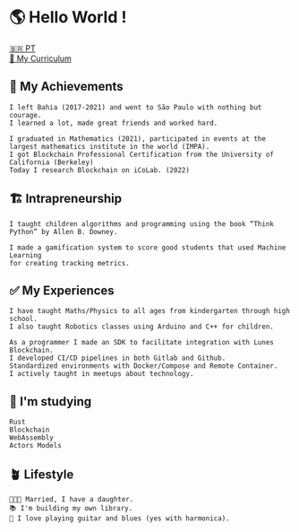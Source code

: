 # 🌎 Hello World !

[🇧🇷 PT](README.md)<br>
[📃 My Curriculum](https://github.com/olivmath/olivmath/raw/main/cv/cv-en.pdf)

## 🏁 My Achievements

```
I left Bahia (2017-2021) and went to São Paulo with nothing but courage.
I learned a lot, made great friends and worked hard.

I graduated in Mathematics (2021), participated in events at the largest mathematics institute in the world (IMPA).
I got Blockchain Professional Certification from the University of California (Berkeley)
Today I research Blockchain on iCoLab. (2022)
```

## 🏗 Intrapreneurship

```
I taught children algorithms and programming using the book “Think Python” by Allen B. Downey.

I made a gamification system to score good students that used Machine Learning
for creating tracking metrics.
```

## ✅ My Experiences

```
I have taught Maths/Physics to all ages from kindergarten through high school.
I also taught Robotics classes using Arduino and C++ for children.

As a programmer I made an SDK to facilitate integration with Lunes Blockchain.
I developed CI/CD pipelines in both Gitlab and Github.
Standardized environments with Docker/Compose and Remote Container.
I actively taught in meetups about technology.
```

## 🚀 I'm studying

```
Rust
Blockchain
WebAssembly
Actors Models
```

## 🪴 Lifestyle

```
👨‍👩‍👧 Married, I have a daughter.
📚 I'm building my own library.
🎸 I love playing guitar and blues (yes with harmonica).
```
